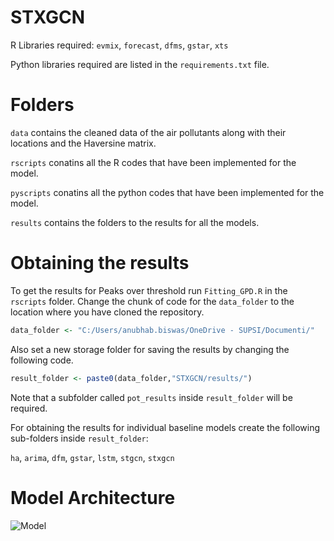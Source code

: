 # STXGCN

R Libraries required:
```evmix```, ```forecast```, ```dfms```, ```gstar```, ```xts```

Python libraries required are listed in the ```requirements.txt``` file.


# Folders

```data``` contains the cleaned data of the air pollutants along with their locations and the Haversine matrix.

```rscripts``` conatins all the R codes that have been implemented for the model.

```pyscripts``` conatins all the python codes that have been implemented for the model.

```results``` contains the folders to the results for all the models.

# Obtaining the results

To get the results for Peaks over threshold run ```Fitting_GPD.R``` in the ```rscripts``` folder. Change the chunk of code for the ```data_folder``` to the location where you have cloned the repository.

```r
data_folder <- "C:/Users/anubhab.biswas/OneDrive - SUPSI/Documenti/"
```

Also set a new storage folder for saving the results by changing the following code.

```r
result_folder <- paste0(data_folder,"STXGCN/results/")
```
Note that a subfolder called ```pot_results``` inside ```result_folder``` will be required.

For obtaining the results for individual baseline models create the following sub-folders inside ```result_folder```:

```ha```, ```arima```, ```dfm```, ```gstar```, ```lstm```, ```stgcn```, ```stxgcn```


# Model Architecture

![Model](https://github.com/Anubhab17/STXGCN/assets/115042418/99ecf5a1-fbfb-4785-8b4f-2f2b657e5156)

